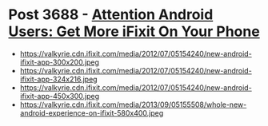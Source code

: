 # Post 3688 - [Attention Android Users: Get More iFixit On Your Phone](https://www.ifixit.com/News/3688/android-users-get-more-ifixit-on-your-phone)

- https://valkyrie.cdn.ifixit.com/media/2012/07/05154240/new-android-ifixit-app-300x200.jpeg
- https://valkyrie.cdn.ifixit.com/media/2012/07/05154240/new-android-ifixit-app-324x216.jpeg
- https://valkyrie.cdn.ifixit.com/media/2012/07/05154240/new-android-ifixit-app-450x300.jpeg
- https://valkyrie.cdn.ifixit.com/media/2013/09/05155508/whole-new-android-experience-on-ifixit-580x400.jpeg
